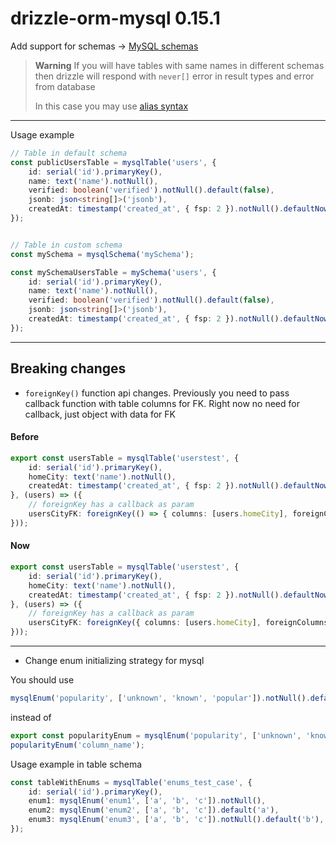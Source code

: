 # drizzle-orm-mysql 0.15.1

Add support for schemas -> [MySQL schemas](https://dev.mysql.com/doc/refman/8.0/en/create-database.html) 


> **Warning**
> If you will have tables with same names in different schemas then drizzle will respond with `never[]` error in result types and error from database
> 
> In this case you may use [alias syntax](https://github.com/drizzle-team/drizzle-orm/tree/main/drizzle-orm-mysql#join-aliases-and-self-joins)

---

Usage example
```typescript
// Table in default schema
const publicUsersTable = mysqlTable('users', {
	id: serial('id').primaryKey(),
	name: text('name').notNull(),
	verified: boolean('verified').notNull().default(false),
	jsonb: json<string[]>('jsonb'),
	createdAt: timestamp('created_at', { fsp: 2 }).notNull().defaultNow(),
});


// Table in custom schema
const mySchema = mysqlSchema('mySchema');

const mySchemaUsersTable = mySchema('users', {
	id: serial('id').primaryKey(),
	name: text('name').notNull(),
	verified: boolean('verified').notNull().default(false),
	jsonb: json<string[]>('jsonb'),
	createdAt: timestamp('created_at', { fsp: 2 }).notNull().defaultNow(),
});
```

---

## Breaking changes
- `foreignKey()` function api changes. Previously you need to pass callback function with table columns for FK. Right now no need for callback, just object with data for FK

#### Before
```typescript
export const usersTable = mysqlTable('userstest', {
	id: serial('id').primaryKey(),
	homeCity: text('name').notNull(),
	createdAt: timestamp('created_at', { fsp: 2 }).notNull().defaultNow(),
}, (users) => ({
	// foreignKey has a callback as param
	usersCityFK: foreignKey(() => { columns: [users.homeCity], foreignColumns: [cities.id] }),
}));
```

#### Now
```typescript
export const usersTable = mysqlTable('userstest', {
	id: serial('id').primaryKey(),
	homeCity: text('name').notNull(),
	createdAt: timestamp('created_at', { fsp: 2 }).notNull().defaultNow(),
}, (users) => ({
	// foreignKey has a callback as param
	usersCityFK: foreignKey({ columns: [users.homeCity], foreignColumns: [cities.id] }),
}));
```
---

- Change enum initializing strategy for mysql

You should use
``` typescript
mysqlEnum('popularity', ['unknown', 'known', 'popular']).notNull().default('known')
```

instead of 
``` typescript
export const popularityEnum = mysqlEnum('popularity', ['unknown', 'known', 'popular']);
popularityEnum('column_name');
```

Usage example in table schema
``` typescript
const tableWithEnums = mysqlTable('enums_test_case', {
	id: serial('id').primaryKey(),
	enum1: mysqlEnum('enum1', ['a', 'b', 'c']).notNull(),
	enum2: mysqlEnum('enum2', ['a', 'b', 'c']).default('a'),
	enum3: mysqlEnum('enum3', ['a', 'b', 'c']).notNull().default('b'),
});
```